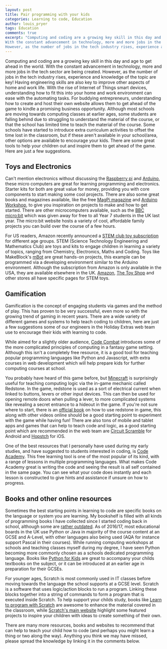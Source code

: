 ```yaml
---
layout: post
title: Pair programming with your kids
categories: Learning to code, Education
author: louis_pryer
tags: Education
comments: true
excerpt: "Computing and coding are a growing key skill in this day and age to get ahead in the world.
With the constant advancement in technology, more and more jobs in the tech sector are being created.
However, as the number of jobs in the tech industry rises, experience and knowledge of the topic are key!"
---
```


Computing and coding are a growing key skill in this day and age to get ahead in the world.
With the constant advancement in technology, more and more jobs in the tech sector are being created.
However, as the number of jobs in the tech industry rises, experience and knowledge of the topic are key!
Having engineering skills are also key to improve other aspects of home and work life.
With the rise of Internet of Things smart devices, understanding how to fit this into your home and work environment can ease with the automating tasks.
For buddying entrepreneurs, understanding how to create and host their own website allows them to get ahead of the game to kindle a promising business opportunity.
Although most schools are moving towards computing classes at earlier ages, some students are falling behind due to struggling to understand the material of the course, or that the school has limited time to teach the material of the course.
Some schools have started to introduce extra curriculum activities to offset the time lost in the classroom, but if these aren't available in your school/area, other options are available to encourage your kids.
There are some great tools to help your children out and inspire them to get ahead of the game.
Here are just a few suggestions.

## Toys and Electronics

Can't mention electronics without discussing the [Raspberry pi](https://www.raspberrypi.org/products/) and [Arduino](https://www.amazon.co.uk/Arduino-Starter-Kit-UNO-Board/dp/B009UKZV0A/ref=sr_1_4?ie=UTF8&qid=1485512466&sr=8-4&keywords=arduino), these micro computers are great for learning programming and electronics.
Starter kits for both are great value for money, providing you with core components to start making some cool projects.
There are also some great books and magazines available, like the free [MagPi magazine](https://www.raspberrypi.org/magpi/) and [Arduino Workshop](https://www.waterstones.com/book/arduino-workshop-a-hands-on-introduction-with-65-projects/john-boxall/9781593274481), to give you inspiration on projects to make and how to get started.
There are other microcomputers available, such as the [BBC micro:bit](http://microbit.org/about/) which was given away for free to all Year 7 students in the UK last year.
The micro:bit website hosts a variety of cool, affordable family projects you can build over the course of a few hours.

For US readers, Amazon recently announced a [STEM club toy subscription](https://www.amazon.com/dp/B01M7UAJJI?tag=skim1x139863-20) for different age groups.
STEM (Science Technology Engineering and Mathematics Club) are toys and kits to engage children in learning a variety of topics, ranging from Chemistry, Electronics, Maths and Coding.
Toys like MakeBlock's [mBot](https://www.amazon.co.uk/mBot-Bluetooth-Version-Scratch-Programmable/dp/B00SK5RUQY) are great hands-on projects, this example can be programmed via a developing environment similar to the Arduino environment.
Although the subscription from Amazon is only available in the USA, they are available elsewhere in the UK. [Amazon](https://www.amazon.co.uk/stem-toys/b?ie=UTF8&node=6714366031), [The Toy Shop](http://www.thetoyshop.com/c/stem-toys) and other stores all have specific pages for STEM toys.

## Gamification

Gamification is the concept of engaging students via games and the method of play.
This has proven to be very successful, even more so with the growing trend of gaming in recent years.
There are a wide variety of different games and systems to help teach coding to children, here are just a few suggestions some of our engineers in the Holiday Extras web team use to encourage their kids with learning to code.

While aimed for a slightly older audience, [Code Combat](https://codecombat.com/) introduces some of the more complicated principles of computing in a fantasy game setting.
Although this isn't a completely free resource, it is a good tool for teaching popular programming languages like Python and Javascript, with extra courses in web development which will help prepare kids for further computing courses at school.

You probably have heard of this game before, but [Minecraft](https://minecraft.net/en-us/) is surprisingly useful for teaching computing logic via the in-game mechanic called Redstone.
In the game, redstone is used as a sort of electrical current when linked to buttons, levers or other input devices.
This can then be used for opening remote doors when pulling a lever, to more complicated systems like revealing a secret entrance to a hideout in the game.
If you're not sure where to start, there is an [official book](https://www.amazon.co.uk/Minecraft-Redstone-Handbook-Updated-Official/dp/1405276789) on how to use redstone in game, this along with other videos online should be a good starting point to experiment with the game while having fun!
There are also tons of mobile and tablet apps and games that can help to teach code and logic, as a good starting point which are recommended in the web team are [Circuit Scramble](https://play.google.com/store/apps/details?id=com.Suborbital.CircuitScramble&hl=en_GB) for Android and [Hopstch](https://itunes.apple.com/us/app/hopscotch-hd/id617098629?mt=8&ign-mpt=uo%3D8) for iOS.

One of the best resources that I personally have used during my early studies, and have suggested to students interested in coding, is [Code Academy](https://www.codecademy.com/).
This free learning tool is one of the most popular of its kind, with a range of lessons in multiple programming languages.
What makes Code Academy great is writing the code and seeing the result is all self contained in the same page.
You can see what your code does instantly and each lesson is constructed to give hints and assistance if unsure on how to progress.

## Books and other online resources

Sometimes the best starting points in learning to code are specific books on the language or system you are learning.
My bookshelf is filled with all kinds of programming books I have collected since I started coding back in school, although some are [rather outdated](http://www.commitstrip.com/en/2017/01/23/coders-bookshelf/).
As of 2016/17, most educational boards in the UK use Python or Java in majority of the course content at an GCSE and A-Level, with other languages also being used (AQA for instance support Pascal in their courses).
While running computing workshops at schools and teaching classes myself during my degree, I have seen Python becoming more commonly chosen as a schools dedicated programming language.
Books like [Python for Kids](https://www.amazon.co.uk/Python-Kids-Playful-Introduction-Programming/dp/1593274076) are great to accompany your childs textbooks on the subject, or it can be introduced at an earlier age in preparation for their GCSEs.

For younger ages, Scratch is most commonly used in IT classes before moving towards the language the school supports at a GCSE level.
Scratch is a software that uses logic/action blocks to run a program.
Linking these blocks together into a string of commands to form a program that is executed inside Scratch.
To help support your childs study, books like [Learn to program with Scratch](https://www.amazon.co.uk/Learn-Program-Scratch-Introduction-Programming/dp/1593275439) are awesome to enhance the material covered in the classroom, while [Scratch's main website](https://scratch.mit.edu/) highlight some featured projects to inspire your children with ideas to create something of their own.

There are many more resources, books and websites to recommend that can help to teach your child how to code (and perhaps you might learn a thing or two along the way).
Anything you think we may have missed, please spread the knowledge by linking it in the comments below.
